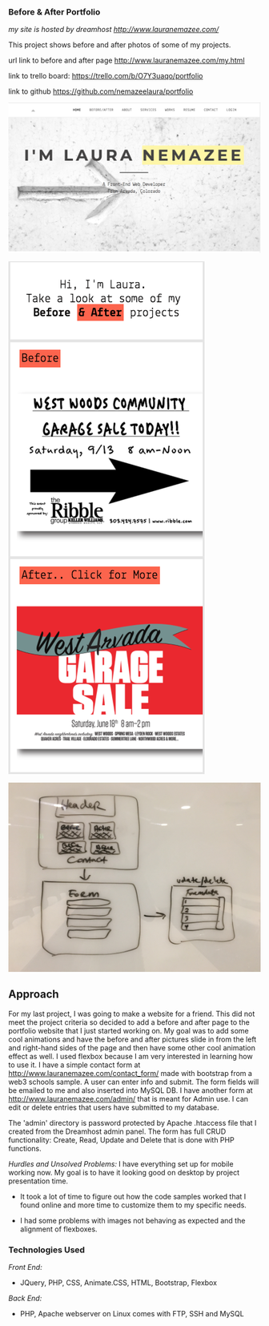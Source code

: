 ### Before & After Portfolio

*my site is hosted by dreamhost http://www.lauranemazee.com/*

This project shows before and after photos of some of my projects. 

url link to before and after page  http://www.lauranemazee.com/my.html

link to trello board: https://trello.com/b/O7Y3uaqo/portfolio

link to github https://github.com/nemazeelaura/portfolio

![portfolio cover](/img/portfolio.png?raw=true "portfolio cover")

![before and after page](/img/beforeafter.png?raw=true "before adn after page")

![wireframe](/img/wireframe.jpg?raw=true "wireframe")

## Approach

For my last project, I was going to make a website for a friend. This did not meet the project criteria so decided to add a before and after page to the portfolio website that I just started working on. My goal was to add some cool animations and have the before and after pictures slide in from the left and right-hand sides of the page and then have some other cool animation effect as well. I used flexbox because I am very interested in learning how to use it. I have a simple contact form at http://www.lauranemazee.com/contact_form/ made with bootstrap from a web3 schools sample. A user can enter info and submit. The form fields will be emailed to me and also inserted into MySQL DB. I have another form at http://www.lauranemazee.com/admin/ that is meant for Admin use. I can edit or delete entries that users have submitted to my database.

The 'admin' directory is password protected by Apache .htaccess file that I created from the Dreamhost admin panel. The form has full CRUD functionality: Create, Read, Update and Delete that is done with PHP functions.


*Hurdles and Unsolved Problems:*
I have everything set up for mobile working now. My goal is to have it looking good on desktop by project presentation time.

- It took a lot of time to figure out how the code samples worked that I found online and more time to customize them to my specific needs.

- I had some problems with images not behaving as expected and the alignment of flexboxes.


### Technologies Used
*Front End:*
- JQuery, PHP, CSS, Animate.CSS, HTML, Bootstrap, Flexbox

*Back End:*
- PHP, Apache webserver on Linux comes with FTP, SSH and MySQL

